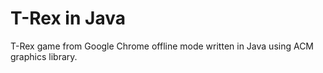 # T-Rex in Java

T-Rex game from Google Chrome offline mode written in Java using ACM graphics library.